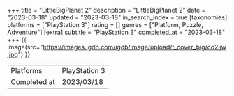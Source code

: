 +++
title = "LittleBigPlanet 2"
description = "LittleBigPlanet 2"
date = "2023-03-18"
updated = "2023-03-18"
in_search_index = true
[taxonomies]
platforms = ["PlayStation 3"]
rating = []
genres = ["Platform, Puzzle, Adventure"]
[extra]
subtitle = "PlayStation 3"
completed_at = "2023-03-18"
+++
{{ image(src="https://images.igdb.com/igdb/image/upload/t_cover_big/co2ijw.jpg") }}

|              |            |
| ------------ | ---------- |
| Platforms    | PlayStation 3 |
| Completed at | 2023/03/18 |


